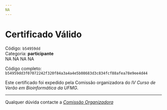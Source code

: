 ```yaml
---
NA
---
```


# Certificado Válido

Código: `b54959dd`<br>
Categoria: **participante**<br>
NA
NA
NA
NA


Código completo: `b54959dd3f07072242f320f84a3a4a4e5b08683d3c834fcf88afea78e9ee4d44`


Este certificado foi expedido pela Comissão organizadora do *IV Curso de Verão em Bioinformática da UFMG*.

----

Qualquer dúvida contacte a [_Comissão Organizadora_](<mailto:cursobioinfoufmg@gmail.com$subject=[Certificados]>)

